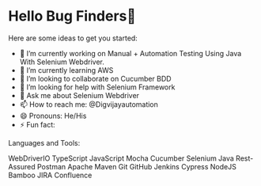 # Hello Bug Finders👋


Here are some ideas to get you started:

- 🔭 I’m currently working on Manual + Automation Testing Using Java With Selenium Webdriver.
- 🌱 I’m currently learning AWS
- 👯 I’m looking to collaborate on Cucumber BDD
- 🤔 I’m looking for help with Selenium Framework
- 💬 Ask me about Selenium Webdriver
- 📫 How to reach me: @Digvijayautomation
- 😄 Pronouns: He/His
- ⚡ Fun fact: 







Languages and Tools:

WebDriverIO TypeScript JavaScript Mocha Cucumber Selenium Java Rest-Assured Postman Apache Maven Git GitHub Jenkins Cypress NodeJS Bamboo JIRA Confluence
